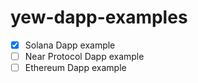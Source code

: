 # yew-dapp-examples
- [x] Solana Dapp example
- [ ] Near Protocol Dapp example
- [ ] Ethereum Dapp example